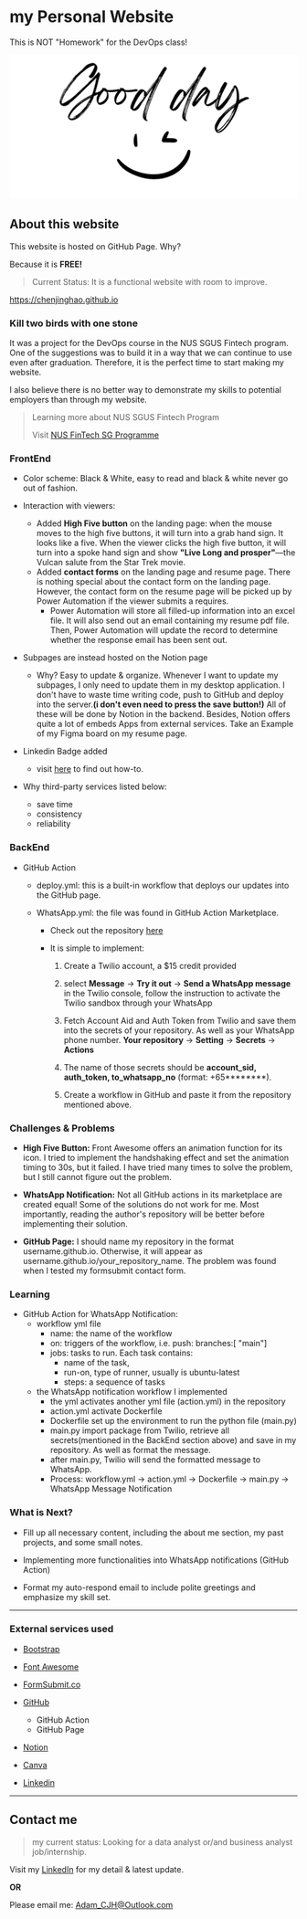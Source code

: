 # my Personal Website
This is NOT "Homework" for the DevOps class!

![Good day](https://github.com/chenjinghao/chenjinghao.github.io/blob/4f6c4907aa7bfaa08e351d7973616234e05ee7ef/resouces/pictures/forWA.png "use Canva to design")

## About this website
This website is hosted on GitHub Page. Why?

Because it is **FREE!**

>Current Status: It is a functional website with room to improve.

<https://chenjinghao.github.io>

### Kill two birds with one stone

It was a project for the DevOps course in the NUS SGUS Fintech program. One of the suggestions was to build it in a way that we can continue to use even after graduation. Therefore, it is the perfect time to start making my website. 

I also believe there is no better way to demonstrate my skills to potential employers than through my website. 

>Learning more about NUS SGUS Fintech Program
>
>Visit [NUS FinTech SG Programme](https://ace.nus.edu.sg/nus-fintech-sg-programme/)

### FrontEnd

- Color scheme: Black & White, easy to read and black & white never go out of fashion.

- Interaction with viewers: 
    - Added **High Five button** on the landing page: when the mouse moves to the high five buttons, it will turn into a grab hand sign. It looks like a five. When the viewer clicks the high five button, it will turn into a spoke hand sign and show **"Live Long and prosper"**—the Vulcan salute from the Star Trek movie. 
    - Added **contact forms** on the landing page and resume page. There is nothing special about the contact form on the landing page. However, the contact form on the resume page will be picked up by Power Automation if the viewer submits a requires. 
        - Power Automation will store all filled-up information into an excel file. It will also send out an email containing my resume pdf file. Then, Power Automation will update the record to determine whether the response email has been sent out. 

- Subpages are instead hosted on the Notion page
    - Why? Easy to update & organize. Whenever I want to update my subpages, I only need to update them in my desktop application. I don't have to waste time writing code, push to GitHub and deploy into the server.**(i don't even need to press the save button!)** All of these will be done by Notion in the backend. Besides, Notion offers quite a lot of embeds Apps from external services. Take an Example of my Figma board on my resume page.

- Linkedin Badge added
    - visit [here](https://www.linkedin.com/pulse/how-create-linkedin-badge-your-website-amy-wallin/) to find out how-to.

- Why third-party services listed below:
    - save time
    - consistency
    - reliability

### BackEnd

- GitHub Action
    - deploy.yml: this is a built-in workflow that deploys our updates into the GitHub page.

    - WhatsApp.yml: the file was found in GitHub Action Marketplace.
        - Check out the repository [here](https://github.com/ishween/whatsapp-push-notify-action)

        - It is simple to implement:
            1. Create a Twilio account, a $15 credit provided
            2. select **Message** -> **Try it out** -> **Send a WhatsApp message** in the Twilio console, follow the instruction to activate the Twilio sandbox through your WhatsApp
            3. Fetch Account Aid and Auth Token from Twilio and save them into the secrets of your repository. As well as your WhatsApp phone number. **Your repository** -> **Setting** -> **Secrets** -> **Actions**
            4. The name of those secrets should be **account_sid, auth_token, to_whatsapp_no** (format: +65********).
            
            5. Create a workflow in GitHub and paste it from the repository mentioned above. 


### Challenges & Problems

- **High Five Button:** Front Awesome offers an animation function for its icon. I tried to implement the handshaking effect and set the animation timing to 30s, but it failed. I have tried many times to solve the problem, but I still cannot figure out the problem. 

- **WhatsApp Notification:** Not all GitHub actions in its marketplace are created equal! Some of the solutions do not work for me. Most importantly, reading the author's repository will be better before implementing their solution.  

- **GitHub Page:** I should name my repository in the format username.github.io. Otherwise, it will appear as  username.github.io/your_repository_name. The problem was found when I tested my formsubmit contact form. 

### Learning
- GitHub Action for WhatsApp Notification: 
    - workflow yml file
        - name: the name of the workflow
        - on: triggers of the workflow, i.e. push: branches:[ "main"]
        - jobs: tasks to run. Each task contains: 
            - name of the task, 
            - run-on, type of runner, usually is ubuntu-latest 
            - steps: a sequence of tasks
    - the WhatsApp notification workflow I implemented
        - the yml activates another yml file (action.yml) in the repository
        - action.yml activate Dockerfile
        - Dockerfile set up the environment to run the python file (main.py)
        - main.py import package from Twilio, retrieve all secrets(mentioned in the BackEnd section above) and save in my repository. As well as format the message. 
        - after main.py, Twilio will send the formatted message to WhatsApp.
        - Process: workflow.yml -> action.yml -> Dockerfile -> main.py -> WhatsApp Message Notification

### What is Next?

- Fill up all necessary content, including the about me section, my past projects, and some small notes. 

- Implementing more functionalities into WhatsApp notifications (GitHub Action) 

- Format my auto-respond email to include polite greetings and emphasize my skill set.  

***

### External services used
- [Bootstrap](https://getbootstrap.com/docs/5.2/getting-started/introduction/)

- [Font Awesome](https://fontawesome.com/)

- [FormSubmit.co](https://formsubmit.co/)

- [GitHub](https://github.com/)
    - GitHub Action
    - GitHub Page

- [Notion](https://www.notion.so/)

- [Canva](https://www.canva.com/)

- [Linkedin](https://www.linkedin.com/)

***
## Contact me
>my current status: Looking for a data analyst or/and business analyst job/internship.

Visit my [LinkedIn](www.linkedin.com/in/adam-cjh) for my detail & latest update.

**OR**

Please email me: <Adam_CJH@Outlook.com>
